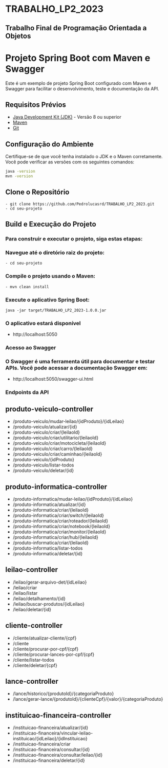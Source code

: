 # TRABALHO_LP2_2023

## Trabalho Final de Programação Orientada a Objetos

# Projeto Spring Boot com Maven e Swagger

Este é um exemplo de projeto Spring Boot configurado com Maven e Swagger para facilitar o desenvolvimento, teste e documentação da API.

## Requisitos Prévios

- [Java Development Kit (JDK)](https://www.oracle.com/java/technologies/javase-downloads.html) - Versão 8 ou superior
- [Maven](https://maven.apache.org/download.cgi)
- [Git](https://github.com/Pedrolucasrd/TRABALHO_LP2_2023)

## Configuração do Ambiente

Certifique-se de que você tenha instalado o JDK e o Maven corretamente. Você pode verificar as versões com os seguintes comandos:

```bash
java -version
mvn -version

```
## Clone o Repositório
```
- git clone https://github.com/Pedrolucasrd/TRABALHO_LP2_2023.git
- cd seu-projeto
```
## Build e Execução do Projeto
### Para construir e executar o projeto, siga estas etapas:

### Navegue até o diretório raiz do projeto:
```
- cd seu-projeto
```
### Compile o projeto usando o Maven:
```
- mvn clean install
```
### Execute o aplicativo Spring Boot:
```
java -jar target/TRABALHO_LP2_2023-1.0.0.jar
```
### O aplicativo estará disponível 

- http://localhost:5050

### Acesso ao Swagger

### O Swagger é uma ferramenta útil para documentar e testar APIs. Você pode acessar a documentação Swagger em:

- http://localhost:5050/swagger-ui.html

### Endpoints da API

## produto-veiculo-controller

- /produto-veiculo/mudar-leilao/{idProduto}/{idLeilao}
- /produto-veiculo/atualizar/{id}
- /produto-veiculo/criar/{leilaoId}
- /produto-veiculo/criar/utilitario/{leilaoId}
- /produto-veiculo/criar/motocicleta/{leilaoId}
- /produto-veiculo/criar/carro/{leilaoId}
- /produto-veiculo/criar/caminhao/{leilaoId}
- /produto-veiculo/{idProduto}
- /produto-veiculo/listar-todos
- /produto-veiculo/deletar/{id}

## produto-informatica-controller

- /produto-informatica/mudar-leilao/{idProduto}/{idLeilao}
- /produto-informatica/atualizar/{id}
- /produto-informatica/criar/{leilaoId}
- /produto-informatica/criar/switch/{leilaoId}
- /produto-informatica/criar/roteador/{leilaoId}
- /produto-informatica/criar/notebook/{leilaoId}
- /produto-informatica/criar/monitor/{leilaoId}
- /produto-informatica/criar/hub/{leilaoId}
- /produto-informatica/criar/{leilaoId}
- /produto-informatica/listar-todos
- /produto-informatica/deletar/{id}

## leilao-controller
- /leilao/gerar-arquivo-det/{idLeilao}
- /leilao/criar
- /leilao/listar
- /leilao/detalhamento/{id}
- /leilao/buscar-produtos/{idLeilao}
- /leilao/deletar/{id}

## cliente-controller
- /cliente/atualizar-cliente/{cpf}
- /cliente
- /cliente/procurar-por-cpf/{cpf}
- /cliente/procurar-lances-por-cpf/{cpf}
- /cliente/listar-todos
- /cliente/deletar/{cpf}

## lance-controller
- /lance/historico/{produtoId}/{categoriaProduto}
- /lance/gerar-lance/{produtoId}/{clienteCpf}/{valor}/{categoriaProduto}


## instituicao-financeira-controller
- /instituicao-financeira/atualizar/{id}
- /instituicao-financeira/vincular-leilao-instituicao/{idLeilao}/{idInstituicao}
- /instituicao-financeira/criar
- /instituicao-financeira/consultar/{id}
- /instituicao-financeira/consultar/leilao/{id}
- /instituicao-financeira/deletar/{id}

